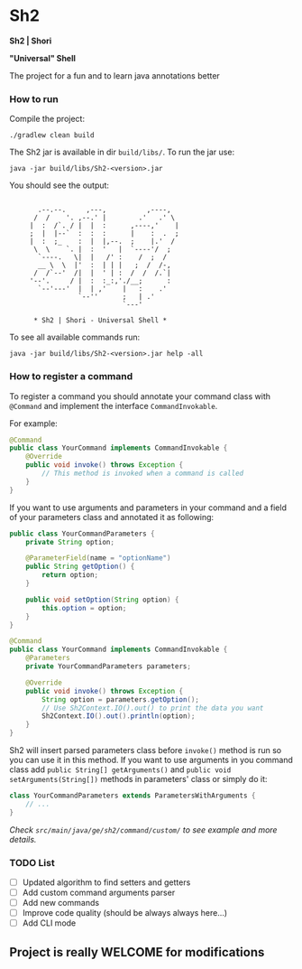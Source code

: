 # Sh2

<b>Sh2 | Shori</b>

<b>"Universal" Shell</b>

The project for a fun and to learn java annotations better

### How to run

Compile the project:
```shell
./gradlew clean build
```

The Sh2 jar is available in dir `build/libs/`. To run the jar use:

```shell
java -jar build/libs/Sh2-<version>.jar
```

You should see the output:

```

       .--.--.     ,---,          ,----,
      /  /    '. ,--.' |        .'   .' \
     |  :  /`. / |  |  :      ,----,'    |
     ;  |  |--`  :  :  :      |    :  .  ;
     |  :  ;_    :  |  |,--.  ;    |.'  /
      \  \    `. |  :  '   |  `----'/  ;
       `----.   \|  |   /' :    /  ;  /
       __ \  \  |'  :  | | |   ;  /  /-,
      /  /`--'  /|  |  ' | :  /  /  /.`|
     '--'.     / |  :  :_:,'./__;      :
       `--'---'  |  | ,'    |   :    .'
                 `--''      ;   | .'
                            `---'

      * Sh2 | Shori - Universal Shell *

```

To see all available commands run:
```shell
java -jar build/libs/Sh2-<version>.jar help -all
```

### How to register a command

To register a command you should annotate your command class with `@Command` and implement the interface `CommandInvokable`.

For example:

```java
@Command
public class YourCommand implements CommandInvokable {
    @Override
    public void invoke() throws Exception {
        // This method is invoked when a command is called
    }
}
```

If you want to use arguments and parameters in your command and a field of your parameters class and annotated it as following:

```java
public class YourCommandParameters {
    private String option;

    @ParameterField(name = "optionName")
    public String getOption() {
        return option;
    }

    public void setOption(String option) {
        this.option = option;
    }
}

@Command
public class YourCommand implements CommandInvokable {
    @Parameters
    private YourCommandParameters parameters;

    @Override
    public void invoke() throws Exception {
        String option = parameters.getOption();
        // Use Sh2Context.IO().out() to print the data you want
        Sh2Context.IO().out().println(option);
    }
}
```
Sh2 will insert parsed parameters class before `invoke()` method is run so you can use it in this method.
If you want to use arguments in you command class add `public String[] getArguments()` and `public void setArguments(String[])`
methods in parameters' class or simply do it:
```java
class YourCommandParameters extends ParametersWithArguments {
    // ...
}
```

<i>Check `src/main/java/ge/sh2/command/custom/` to see example and more details.</i>

### TODO List

- [ ] Updated algorithm to find setters and getters
- [ ] Add custom command arguments parser
- [ ] Add new commands
- [ ] Improve code quality (should be always always here...)
- [ ] Add CLI mode

## Project is really WELCOME for modifications

